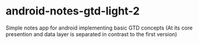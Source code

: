 # android-notes-gtd-light-2
Simple notes app for android implementing basic GTD concepts (At its core presention and data layer is separated in contrast to the first version)
